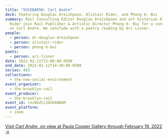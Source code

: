 ```yaml
---
title: "5VCEDAR5H: Carl Andre"
deck: Featuring Douglas Dreishpoon, Alistair Rider, and Phong H. Bui
summary: Rail Consulting Editor Douglas Dreishpoon and art historian Alistair
  Rider join Rail Publisher & Artistic Director Phong H. Bui for a conversation
  on Carl Andre. We conclude with a poetry reading by Ari Lisner.
people:
  - person: dr-douglas-dreishpoon
  - person: alistair-rider
  - person: phong-h-bui
poets:
  - person: ari-lisner
date: 2022-02-11T13:00:00-0500
end_date: 2022-02-11T14:30:00-0500
series: 493
collections:
  - the-new-social-environment
event_organizer:
  - the-brooklyn-rail
event_producer:
  - the-brooklyn-rail
event_id: recNeZCi1DZkkWA6M
event_platform:
  - zoom
---
```

[Visit *Carl Andre*, on view at Paula Cooper Gallery through February 19, 2022 →](https://www.paulacoopergallery.com/exhibitions/carl-andre24#tab:slideshow;tab-1:thumbnails;slide:0)